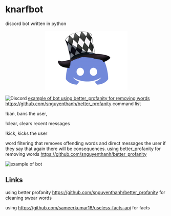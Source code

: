 # knarfbot
discord bot written in python
<p align="center">
  <a href="https://discord.gg/88HW2GF8Nd">
 <img alt="icon" src="./docs/media/icon.png">
  </a>
</p>

![Discord](https://img.shields.io/discord/170691335953580032?logo=discord&style=flat-square)
  <a href="https://discord.gg/88HW2GF8Nd">
example of bot
using better_profanity for removing words https://github.com/snguyenthanh/better_profanity
command list

!ban, bans the user, 

!clear, clears recent messages 

!kick, kicks the user

word filtering that removes offending words and direct messages the user if they say that again there will be consequences. using better_profanity for removing words https://github.com/snguyenthanh/better_profanity



![example of bot](https://i.imgur.com/GeP3bGF.gif)

## Links
using better profanity https://github.com/snguyenthanh/better_profanity for cleaning swear words

using https://github.com/sameerkumar18/useless-facts-api for facts
